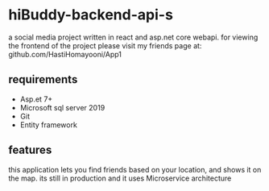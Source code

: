 # hiBuddy-backend-api-s
a social media project written in react and asp.net core webapi.
for viewing the frontend of the project please visit my friends page at: github.com/HastiHomayooni/App1

## requirements
- Asp.et 7+
- Microsoft sql server 2019
- Git
- Entity framework

## features
this application lets you find friends based on your location, and shows it on the map.
its still in production and it uses Microservice architecture